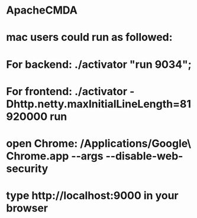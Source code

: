 # ApacheCMDA
# mac users could run as followed:
# For backend: ./activator "run 9034";
# For frontend: ./activator -Dhttp.netty.maxInitialLineLength=81920000 run
# open Chrome: /Applications/Google\ Chrome.app --args --disable-web-security
# type http://localhost:9000 in your browser

